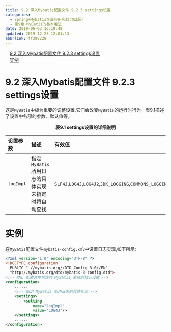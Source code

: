 ```yaml
---
title: 9.2 深入Mybatis配置文件 9.2.3 settings设置
categories: 
  - Spring+Mybatis企业应用实战(第2版)
  - 第9章 MyBatis的基本用法
date: 2019-06-03 16:19:48
updated: 2019-12-23 12:01:13
abbrlink: ff398228
---
```

<div id='my_toc'><a href="/JavaReadingNotes/ff398228/#9-2-深入Mybatis配置文件-9-2-3-settings设置" class="header_1">9.2 深入Mybatis配置文件 9.2.3 settings设置</a>&nbsp;<br><a href="/JavaReadingNotes/ff398228/#实例" class="header_1">实例</a>&nbsp;<br></div>
<style>.header_1{margin-left: 1em;}.header_2{margin-left: 2em;}.header_3{margin-left: 3em;}.header_4{margin-left: 4em;}.header_5{margin-left: 5em;}.header_6{margin-left: 6em;}</style>
<!--more-->
<script>if (navigator.platform.search('arm')==-1){document.getElementById('my_toc').style.display = 'none';}var e,p = document.getElementsByTagName('p');while (p.length>0) {e = p[0];e.parentElement.removeChild(e);}</script>

<!--end-->
# 9.2 深入Mybatis配置文件 9.2.3 settings设置 #
这是`MyBatis`中极为重要的调整设置,它们会改变`MyBatis`的运行时行为。表9.1描述了设置中各项的参数、默认值等。
<center><strong>表9.1 settings设置的详细说明</strong></center>

|设置参数|描述|有效值|默认值|
|:---|:---|:---|:---|
|`logImpl`|指定`MyBatis`所用日志的具体实现未指定时将自动查找|`SLF4J`,`LOG4J`,`LOG4J2`,`JDK_LOGGING`,`COMMONS_LOGGING`,`STDOUT_LOGGING`,`NO_LOGGING`|没有设置(`null)`|
# 实例 #
在`MyBatis`配置文件`mybatis-config.xml`中设置日志实现,如下所示:
```xml
<?xml version="1.0" encoding="UTF-8" ?>
<!DOCTYPE configuration
  PUBLIC "-//mybatis.org//DTD Config 3.0//EN"
  "http://mybatis.org/dtd/mybatis-3-config.dtd">
<!-- XML 配置文件包含对 MyBatis 系统的核心设置 -->
<configuration>
    ......
    <!-- 指定 MyBatis 所用日志的具体实现 -->
    <settings>
        <setting
            name="logImpl"
            value="LOG4J"/>
    </settings>
    ......
</configuration>
```
